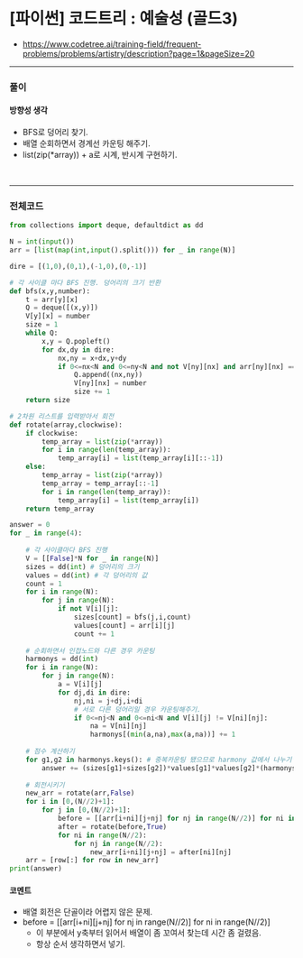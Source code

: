 # **\[파이썬\] 코드트리 : 예술성 (골드3)**
* https://www.codetree.ai/training-field/frequent-problems/problems/artistry/description?page=1&pageSize=20


---

### **풀이**

#### **방향성 생각**
* BFS로 덩어리 찾기.
* 배열 순회하면서 경계선 카운팅 해주기.
* list(zip(*array)) + a로 시계, 반시계 구현하기.

<br>

---

### **전체코드**
```python
from collections import deque, defaultdict as dd

N = int(input())
arr = [list(map(int,input().split())) for _ in range(N)]

dire = [(1,0),(0,1),(-1,0),(0,-1)]

# 각 사이클 마다 BFS 진행. 덩어리의 크기 반환
def bfs(x,y,number):
    t = arr[y][x]
    Q = deque([(x,y)])
    V[y][x] = number
    size = 1
    while Q:
        x,y = Q.popleft()
        for dx,dy in dire:
            nx,ny = x+dx,y+dy
            if 0<=nx<N and 0<=ny<N and not V[ny][nx] and arr[ny][nx] == t:
                Q.append((nx,ny))
                V[ny][nx] = number
                size += 1
    return size

# 2차원 리스트를 입력받아서 회전
def rotate(array,clockwise):
    if clockwise:
        temp_array = list(zip(*array))
        for i in range(len(temp_array)):
            temp_array[i] = list(temp_array[i][::-1])
    else:
        temp_array = list(zip(*array))
        temp_array = temp_array[::-1]
        for i in range(len(temp_array)):
            temp_array[i] = list(temp_array[i])
    return temp_array

answer = 0
for _ in range(4):
    
    # 각 사이클마다 BFS 진행
    V = [[False]*N for _ in range(N)]
    sizes = dd(int) # 덩어리의 크기
    values = dd(int) # 각 덩어리의 값
    count = 1
    for i in range(N):
        for j in range(N):
            if not V[i][j]:
                sizes[count] = bfs(j,i,count)
                values[count] = arr[i][j]
                count += 1
    
    # 순회하면서 인접노드와 다른 경우 카운팅
    harmonys = dd(int)
    for i in range(N):
        for j in range(N):
            a = V[i][j]
            for dj,di in dire:
                nj,ni = j+dj,i+di
                # 서로 다른 덩어리일 경우 카운팅해주기.
                if 0<=nj<N and 0<=ni<N and V[i][j] != V[ni][nj]:
                    na = V[ni][nj]
                    harmonys[(min(a,na),max(a,na))] += 1
    
    # 점수 계산하기
    for g1,g2 in harmonys.keys(): # 중복카운팅 됐으므로 harmony 값에서 나누기 2
        answer += (sizes[g1]+sizes[g2])*values[g1]*values[g2]*(harmonys[(g1,g2)]//2)
        
    # 회전시키기
    new_arr = rotate(arr,False)
    for i in [0,(N//2)+1]:
        for j in [0,(N//2)+1]:
            before = [[arr[i+ni][j+nj] for nj in range(N//2)] for ni in range(N//2)]
            after = rotate(before,True)
            for ni in range(N//2):
                for nj in range(N//2):
                    new_arr[i+ni][j+nj] = after[ni][nj]
    arr = [row[:] for row in new_arr]
print(answer)
```

#### **코멘트**

* 배열 회전은 단골이라 어렵지 않은 문제.
* before = [[arr[i+ni][j+nj] for nj in range(N//2)] for ni in range(N//2)]
  * 이 부분에서 y축부터 읽어서 배열이 좀 꼬여서 찾는데 시간 좀 걸렸음.
  * 항상 순서 생각하면서 넣기.